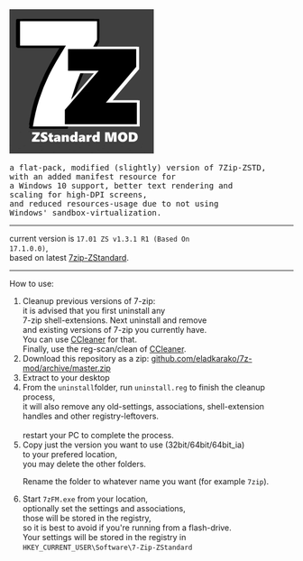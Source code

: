 <img alt="" src="resources/icon.gif"/>

<pre>
a flat-pack, modified (slightly) version of 7Zip-ZSTD,
with an added manifest resource for
a Windows 10 support, better text rendering and
scaling for high-DPI screens,
and reduced resources-usage due to not using 
Windows' sandbox-virtualization.
</pre>

<hr/>

current version is <code>17.01 ZS v1.3.1 R1 (Based On 17.1.0.0)</code>,<br/>
based on latest <a href="https://github.com/mcmilk/7-Zip-zstd/releases/">7zip-ZStandard</a>.

<hr/>

How to use:<br/>
<ol>
<li>
  Cleanup previous versions of 7-zip:</br>
  it is advised that you first uninstall any<br/>
  7-zip shell-extensions. Next uninstall and remove<br/>
  and existing versions of 7-zip you currently have.<br/>
  You can use <a href="https://www.piriform.com/ccleaner/download">CCleaner</a> for that.<br/>
  Finally, use the reg-scan/clean of <a href="https://www.piriform.com/ccleaner/download">CCleaner</a>.<br/>
</li>
<li>Download this repository as a zip: <a href="https://github.com/eladkarako/7z-mod/archive/master.zip">github.com/eladkarako/7z-mod/archive/master.zip</a></li>
<li>Extract to your desktop</li>
<li>
  From the <code>uninstall</code>folder, run <code>uninstall.reg</code> to finish the cleanup process,<br/>
  it will also remove any old-settings, associations, shell-extension handles and other registry-leftovers.<br/>
  <br/>
  restart your PC to complete the process.
</li>
<li>
  Copy just the version you want to use (32bit/64bit/64bit_ia)<br/>
  to your prefered location,<br/>
  you may delete the other folders.<br/>
  
  Rename the folder to whatever name you want (for example <code>7zip</code>).<br/>
</li>
<li>
  Start <code>7zFM.exe</code> from your location,<br/>
  optionally set the settings and associations,<br/>
  those will be stored in the registry,<br/>
  so it is best to avoid if you're running from a flash-drive.
  <br/>
  Your settings will be stored in the registry in <code>HKEY_CURRENT_USER\Software\7-Zip-ZStandard</code><br/>
</li>
</ol>

